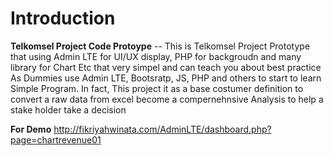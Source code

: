 Introduction
============

**Telkomsel Project Code Protoype** -- This is Telkomsel Project Prototype that using Admin LTE for UI/UX display, PHP for backgroudn and many library for Chart Etc that very simpel and can teach you about best practice As Dummies use Admin LTE, Bootsratp, JS, PHP and others to start to learn Simple Program. In fact, This project it as a base costumer definition to convert a raw data from excel become a compernehnsive Analysis to help a stake holder take a decision

**For Demo**
http://fikriyahwinata.com/AdminLTE/dashboard.php?page=chartrevenue01
